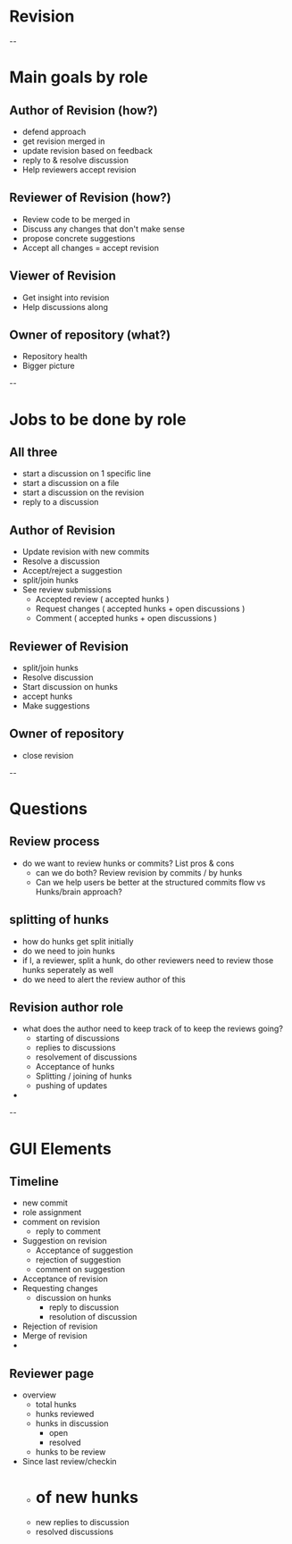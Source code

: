 # Revision

--

# Main goals by role

## Author of Revision (how?)

- defend approach
- get revision merged in
- update revision based on feedback
- reply to & resolve discussion
- Help reviewers accept revision

## Reviewer of Revision (how?)

- Review code to be merged in
- Discuss any changes that don't make sense
- propose concrete suggestions
- Accept all changes = accept revision

## Viewer of Revision

- Get insight into revision
- Help discussions along

## Owner of repository (what?)

- Repository health
- Bigger picture

--

# Jobs to be done by role

## All three

- start a discussion on 1 specific line
- start a discussion on a file
- start a discussion on the revision
- reply to a discussion

## Author of Revision

- Update revision with new commits
- Resolve a discussion
- Accept/reject a suggestion
- split/join hunks
- See review submissions
  - Accepted review ( accepted hunks )
  - Request changes ( accepted hunks + open discussions )
  - Comment ( accepted hunks + open discussions )

## Reviewer of Revision

- split/join hunks
- Resolve discussion
- Start discussion on hunks
- accept hunks
- Make suggestions

## Owner of repository

- close revision

--

# Questions

## Review process

- do we want to review hunks or commits? List pros & cons
  - can we do both? Review revision by commits / by hunks
  - Can we help users be better at the structured commits flow vs Hunks/brain approach?

## splitting of hunks

- how do hunks get split initially
- do we need to join hunks
- if I, a reviewer, split a hunk, do other reviewers need to review those hunks seperately as well
- do we need to alert the review author of this

## Revision author role

- what does the author need to keep track of to keep the reviews going?
  - starting of discussions
  - replies to discussions
  - resolvement of discussions
  - Acceptance of hunks
  - Splitting / joining of hunks
  - pushing of updates
-

--

# GUI Elements

## Timeline

- new commit
- role assignment
- comment on revision
  - reply to comment
- Suggestion on revision
  - Acceptance of suggestion
  - rejection of suggestion
  - comment on suggestion
- Acceptance of revision
- Requesting changes
  - discussion on hunks
    - reply to discussion
    - resolution of discussion
- Rejection of revision
- Merge of revision
-

## Reviewer page

- overview
  - total hunks
  - hunks reviewed
  - hunks in discussion
    - open
    - resolved
  - hunks to be review
- Since last review/checkin
  - # of new hunks
  - new replies to discussion
  - resolved discussions

